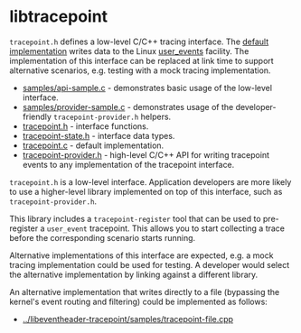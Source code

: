 # libtracepoint

`tracepoint.h` defines a low-level C/C++ tracing interface. The
[default implementation](src/tracepoint.c)
writes data to the Linux
[user_events](https://docs.kernel.org/trace/user_events.html) facility.
The implementation of this interface can be replaced at link time to support
alternative scenarios, e.g. testing with a mock tracing implementation.

- [samples/api-sample.c](samples/api-sample.c) -
  demonstrates basic usage of the low-level interface.
- [samples/provider-sample.c](samples/provider-sample.c) -
  demonstrates usage of the developer-friendly `tracepoint-provider.h` helpers.
- [tracepoint.h](include/tracepoint/tracepoint.h) -
  interface functions.
- [tracepoint-state.h](include/tracepoint/tracepoint-state.h) -
  interface data types.
- [tracepoint.c](src/tracepoint.c) -
  default implementation.
- [tracepoint-provider.h](include/tracepoint/tracepoint-provider.h) -
  high-level C/C++ API for writing tracepoint events to any implementation
  of the tracepoint interface.

`tracepoint.h` is a low-level interface. Application developers are more likely
to use a higher-level library implemented on top of this interface, such as
`tracepoint-provider.h`.

This library includes a `tracepoint-register` tool that can be used to
pre-register a `user_event` tracepoint. This allows you to start collecting a
trace before the corresponding scenario starts running.

Alternative implementations of this interface are expected, e.g. a mock
tracing implementation could be used for testing. A developer would
select the alternative implementation by linking against a different
library.

An alternative implementation that writes directly to a file (bypassing the
kernel's event routing and filtering) could be implemented as follows:

- [../libeventheader-tracepoint/samples/tracepoint-file.cpp](../libeventheader-tracepoint/samples/tracepoint-file.cpp)
